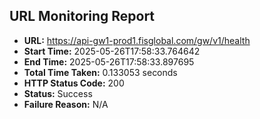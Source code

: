 ## URL Monitoring Report

- **URL:** https://api-gw1-prod1.fisglobal.com/gw/v1/health
- **Start Time:** 2025-05-26T17:58:33.764642
- **End Time:** 2025-05-26T17:58:33.897695
- **Total Time Taken:** 0.133053 seconds
- **HTTP Status Code:** 200
- **Status:** Success
- **Failure Reason:** N/A
